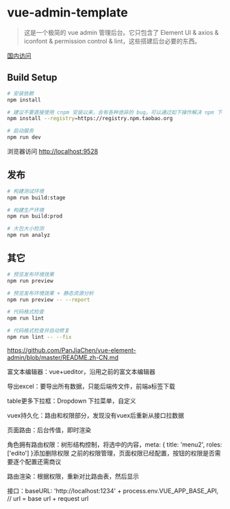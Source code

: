 # vue-admin-template

> 这是一个极简的 vue admin 管理后台。它只包含了 Element UI & axios & iconfont & permission control & lint，这些搭建后台必要的东西。

[国内访问](https://panjiachen.gitee.io/vue-admin-template)

## Build Setup

```bash
# 安装依赖
npm install

# 建议不要直接使用 cnpm 安装以来，会有各种诡异的 bug。可以通过如下操作解决 npm 下载速度慢的问题
npm install --registry=https://registry.npm.taobao.org

# 启动服务
npm run dev
```

浏览器访问 [http://localhost:9528](http://localhost:9528)

## 发布

```bash
# 构建测试环境
npm run build:stage

# 构建生产环境
npm run build:prod

# 大包大小检测
npm run analyz
```

## 其它

```bash
# 预览发布环境效果
npm run preview

# 预览发布环境效果 + 静态资源分析
npm run preview -- --report

# 代码格式检查
npm run lint

# 代码格式检查并自动修复
npm run lint -- --fix
```


https://github.com/PanJiaChen/vue-element-admin/blob/master/README.zh-CN.md

富文本编辑器：vue+ueditor，沿用之前的富文本编辑器

导出excel：要导出所有数据，只能后端传文件，前端a标签下载

table更多下拉框：Dropdown 下拉菜单，自定义

vuex持久化：路由和权限部分，发现没有vuex后重新从接口拉数据

页面路由：后台传值，即时渲染

角色拥有路由权限：树形结构控制，将选中的内容，meta: { title: 'menu2', roles: ['edito'] }添加删除权限
	之前的权限管理，页面权限已经配置，按钮的权限是否需要逐个配置还需商议

路由渲染：根据权限，重新对比路由表，然后显示

接口：baseURL: 'http://localhost:1234' + process.env.VUE_APP_BASE_API, // url = base url + request url
